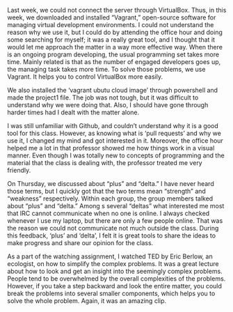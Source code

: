 Last week, we could not connect the server through VirtualBox. Thus, in this week, we downloaded and installed “Vagrant,” open-source software for managing virtual development environments. I could not understand the reason why we use it, but I could do by attending the office hour and doing some searching for myself; it was a really great tool, and I thought that it would let me approach the matter in a way more effective way. When there is an ongoing program developing, the usual programming set takes more time. Mainly related is that as the number of engaged developers goes up, the managing task takes more time. To solve those problems, we use Vagrant. It helps you to control VirtualBox more easily. 

We also installed the ‘vagrant ubutu cloud image’ through powershell and made the project1 file. The job was not tough, but it was difficult to understand why we were doing that. Also, I should have gone through harder times had I dealt with the matter alone. 

I was still unfamiliar with Github, and couldn’t understand why it is a good tool for this class. However, as knowing what is ‘pull requests’ and why we use it, I changed my mind and got interested in it. Moreover, the office hour helped me a lot in that professor showed me how things work in a visual manner. Even though I was totally new to concepts of programming and the material that the class is dealing with, the professor treated me very friendly.

On Thursday, we discussed about “plus” and “delta.” I have never heard those terms, but I quickly got that the two terms mean “strength” and “weakness” respectively. Within each group, the group members talked about “plus” and “delta.” Among s several “deltas” what interested me most that IRC cannot communicate when no one is online. I always checked whenever I use my laptop, but there are only a few people online. That was the reason we could not communicate not much outside the class. During this feedback, ‘plus’ and ‘delta’, I felt it is great tools to share the ideas to make progress and share our opinion for the class.

As a part of the watching assignment, I watched TED by Eric Berlow, an ecologist, on how to simplify the complex problems. It was a great lecture about how to look and get an insight into the seemingly complex problems. People tend to be overwhelmed by the overall complexities of the problems. However, if you take a step backward and look the entire matter, you could break the problems into several smaller components, which helps you to solve the whole problem.  Again, it was an amazing clip.

